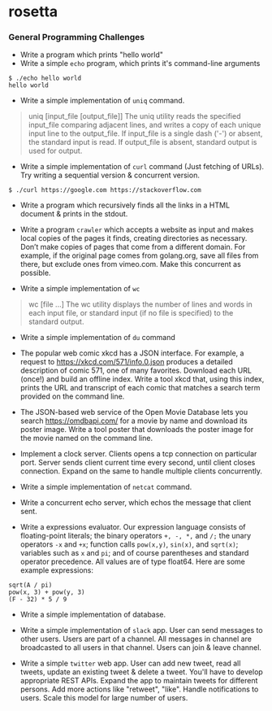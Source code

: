  rosetta
==========

### General Programming Challenges

- Write a program which prints "hello world"
- Write a simple `echo` program, which prints it's command-line arguments
```
$ ./echo hello world
hello world
```
- Write a simple implementation of `uniq` command.

> uniq [input_file [output_file]]
> The uniq utility reads the specified input_file comparing adjacent lines, and writes a copy of each unique input line to the output_file.  If input_file is a single dash ('-') or absent, the standard input is read.  If output_file is absent, standard output is used for output. 

- Write a simple implementation of `curl` command (Just fetching of URLs). Try writing a sequential version & concurrent version.

```
$ ./curl https://google.com https://stackoverflow.com
```
- Write a program which recursively finds all the links in a HTML document & prints in the stdout.

- Write a program `crawler` which accepts a website as input and makes local copies of the pages it finds, creating directories as necessary. Don’t make copies of pages that come from a different domain. For example, if the original page comes from golang.org, save all files from there, but exclude ones from vimeo.com. Make this concurrent as possible. 

- Write a simple implementation of `wc`

> wc [file ...]
> The wc utility displays the number of lines and words in each input file, or standard input (if no file is specified) to the standard output. 

- Write a simple implementation of `du` command

- The popular web comic xkcd has a JSON interface. For example, a request to https://xkcd.com/571/info.0.json produces a detailed description of comic 571, one of many favorites. Download each URL (once!) and build an offline index. Write a tool xkcd that, using this index, prints the URL and transcript of each comic that matches a search term provided on the command line.

- The JSON-based web service of the Open Movie Database lets you search https://omdbapi.com/ for a movie by name and download its poster image. Write a tool poster that downloads the poster image for the movie named on the command line.

- Implement a clock server. Clients opens a tcp connection on particular port. Server sends client current time every second, until client closes connection. Expand on the same to handle multiple clients concurrently.

- Write a simple implementation of `netcat` command.

- Write a concurrent echo server, which echos the message that client sent.
- Write a expressions evaluator. Our expression language consists of floating-point literals; the binary operators `+, -, *,` and `/;` the unary operators `-x` and `+x`; function calls `pow(x,y)`, `sin(x)`, and `sqrt(x)`; variables such as `x` and `pi`; and of course parentheses and standard operator precedence. All values are of type float64. Here are some example expressions:

```
sqrt(A / pi)
pow(x, 3) + pow(y, 3)
(F - 32) * 5 / 9
```

- Write a simple implementation of database.

- Write a simple implementation of `slack` app. User can send messages to other users. Users are part of a channel. All messages in channel are broadcasted to all users in that channel. Users can join & leave channel. 

- Write a simple `twitter` web app. User can add new tweet, read all tweets, update an existing tweet & delete a tweet. You'll have to develop appropriate REST APIs. Expand the app to maintain tweets for different persons. Add more actions like "retweet", "like". Handle notifications to users. Scale this model for large number of users.
